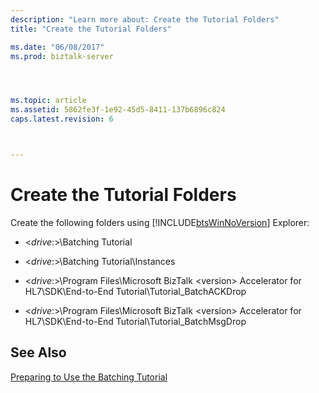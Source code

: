 ```yaml
---
description: "Learn more about: Create the Tutorial Folders"
title: "Create the Tutorial Folders"

ms.date: "06/08/2017"
ms.prod: biztalk-server




ms.topic: article
ms.assetid: 5862fe3f-1e92-45d5-8411-137b6896c824
caps.latest.revision: 6



---
```

# Create the Tutorial Folders
Create the following folders using [!INCLUDE[btsWinNoVersion](../../includes/btswinnoversion-md.md)] Explorer:  
  
-   \<*drive*:\>\Batching Tutorial  
  
-   \<*drive*:\>\Batching Tutorial\Instances  
  
-   \<*drive*:\>\Program Files\Microsoft BizTalk \<version\> Accelerator for HL7\SDK\End-to-End Tutorial\Tutorial_BatchACKDrop  
  
-   \<*drive*:\>\Program Files\Microsoft BizTalk \<version\> Accelerator for HL7\SDK\End-to-End Tutorial\Tutorial_BatchMsgDrop  
  
## See Also  
 [Preparing to Use the Batching Tutorial](../../adapters-and-accelerators/accelerator-hl7/preparing-to-use-the-batching-tutorial.md)
